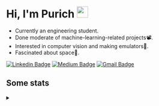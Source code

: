 <h1 align="left">Hi, I'm Purich
<img src="https://media.giphy.com/media/hvRJCLFzcasrR4ia7z/giphy.gif" width="30px"/></h1>

* Currently an engineering student.
* Done moderate of machine-learning-related projects:film_projector:.
* Interested in computer vision and making emulators:space_invader:.
* Fascinated about space:milky_way:.

[![Linkedin Badge](https://img.shields.io/badge/-Purich-blue?style=flat-square&logo=Linkedin&logoColor=white&link=https://www.linkedin.com/in/purich-siritip-16b3b3255/)](https://www.linkedin.com/in/purich-siritip-16b3b3255) [![Medium Badge](https://img.shields.io/badge/-@purich-gray?style=flat-square&labelColor=000000&logo=Medium&link=https://medium.com/@phuritsiritip)](https://medium.com/@phuritsiritip)
[![Gmail Badge](https://img.shields.io/badge/-mark.phurit@gmail.com-c14438?style=flat-square&logo=Gmail&logoColor=white&link=mailto:mark.phurit@gmail.com)](mailto:mark.phurit@gmail.com)

## Some stats

<details>
  <summary></summary>
  
  <!--START_SECTION:waka-->
**I'm an Early 🐤** 

```text
🌞 Morning                195 commits         ████████░░░░░░░░░░░░░░░░░   30.28 % 
🌆 Daytime                197 commits         ████████░░░░░░░░░░░░░░░░░   30.59 % 
🌃 Evening                209 commits         ████████░░░░░░░░░░░░░░░░░   32.45 % 
🌙 Night                  43 commits          ██░░░░░░░░░░░░░░░░░░░░░░░   06.68 % 
```


📊 **This Week I Spent My Time On** 

```text
💬 Programming Languages: 
C++                      2 mins              █████████████████████████   100.00 % 

🐱‍💻 Projects: 
Unknown Project          2 mins              █████████████████████████   100.00 % 
```


<!--END_SECTION:waka-->

  <!--START_SECTION:waka-simple-->

```text
From: 19 January 2023 - To: 18 April 2023

Total Time: 27 hrs 44 mins

Python       24 hrs          █████████████████████▓░░░   86.53 %
C++          1 hr 38 mins    █▒░░░░░░░░░░░░░░░░░░░░░░░   05.91 %
YAML         50 mins         ▓░░░░░░░░░░░░░░░░░░░░░░░░   03.04 %
Markdown     32 mins         ▒░░░░░░░░░░░░░░░░░░░░░░░░   01.96 %
Git Config   8 mins          ░░░░░░░░░░░░░░░░░░░░░░░░░   00.51 %
Other        7 mins          ░░░░░░░░░░░░░░░░░░░░░░░░░   00.43 %
```

<!--END_SECTION:waka-simple-->

  <!--![Anurag's GitHub stats](https://github-readme-stats.vercel.app/api?username=vikimark&show_icons=true&theme=gruvbox_light)-->
  
</details>

<!--
**vikimark/vikimark** is a ✨ _special_ ✨ repository because its `README.md` (this file) appears on your GitHub profile.

Here are some ideas to get you started:

- 🔭 I’m currently working on ...
- 🌱 I’m currently learning ...
- 👯 I’m looking to collaborate on ...
- 🤔 I’m looking for help with ...
- 💬 Ask me about ...
- 📫 How to reach me: ...
- 😄 Pronouns: ...
- ⚡ Fun fact: ...
-->

